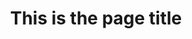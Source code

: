---
title: This is the page title
menu_title: Optional menu title
icon: fas fa-cogs
position: 1
from_version: 1.2.2
description: This document gives a quick overview of the template functionality
parameters:
  - name: parameter_name
    content: This is parameter description
  - name: parameter_name_2
    content: This is parameter 2 description

content_markdown: |-
  This is a regular paragraph without anything fancy.

  **This is a bold text.** Wrap text in \*\* (double asterisk) on both ends to make it bold.
  
  *This is an italic text.* Wrap text in \* (single asterisk) on both ends to make it italic.

  ---

  Add a horizontal line like the one above and below with just \-\-\- on a new line.

  ---

  You'll succeed if you do this.
  {: .success }

  Here's some useful information.
  {: .info }

  Something may not happen if you try and do this.
  {: .warning }

  Something bad will happen if you do this.
  {: .error }

  ---

  | Code | Name | Description |
  | --- | --- | --- |
  | 200 | OK | Success |
  | 201 | Created | Creation Successful |
  | 400 | Bad Request | We could not process that action |
  | 403 | Forbidden | We couldn't authenticate you |

  ---

  Special tabbed code viewer.

  If you want to group different code pieces, make sure:
  1. There is nothing between them
  2. Ths first block has the class `.code-group-start`, apart from `title`
  3. Subsequent blocks must have the class `code-group` and `title`

  ``` swift
  import Inapptics


  func application(application: UIApplication, didFinishLaunchingWithOptions
                  launchOptions: [NSObject: AnyObject]?) -> Bool
  {
      // Override point for customization after application launch.

      ...

      Inapptics.letsGo(withAppToken: "YOUR_APP_TOKEN")
      return true
  }
  ```
  {: .code-group-start title="Swift" }

  ``` objective_c
  @import Inapptics;


  - (BOOL)application:(UIApplication *)application
          didFinishLaunchingWithOptions:(NSDictionary*)launchOptions
  {
      // Override point for customization after application launch.

      ...

      [Inapptics letsGoWithAppToken:@"YOUR_APP_TOKEN"];
      return YES;
  }
  ```
  {: .code-group title="Objective-C" }

  ``` java
  /**
  * @author John Smith <john.smith@example.com>
  */
  package l2f.gameserver.model;

  public abstract class L2Char extends L2Object {
    public static final Short ERROR = 0x0001;

    public void moveTo(int x, int y, int z) {
      _ai = null;
      log("Should not be called");
      if (1 > 5) { // wtf!?
        return;
      }
    }
  }
  ```
  {: .code-group title="JAVA" }

  ---

    ``` swift
  import Inapptics


  func application(application: UIApplication, didFinishLaunchingWithOptions
                  launchOptions: [NSObject: AnyObject]?) -> Bool
  {
      // Override point for customization after application launch.

      ...

      Inapptics.letsGo(withAppToken: "YOUR_APP_TOKEN")
      return true
  }
  ```
  {: .code-group-start title="Swift" }

  ``` objective_c
  @import Inapptics;


  - (BOOL)application:(UIApplication *)application
          didFinishLaunchingWithOptions:(NSDictionary*)launchOptions
  {
      // Override point for customization after application launch.

      ...

      [Inapptics letsGoWithAppToken:@"YOUR_APP_TOKEN"];
      return YES;
  }
  ```
  {: .code-group title="Objective-C" }

  ``` java
  /**
  * @author John Smith <john.smith@example.com>
  */
  package l2f.gameserver.model;

  public abstract class L2Char extends L2Object {
    public static final Short ERROR = 0x0001;

    public void moveTo(int x, int y, int z) {
      _ai = null;
      log("Should not be called");
      if (1 > 5) { // wtf!?
        return;
      }
    }
  }
  ```
  {: .code-group title="JAVA" }


  ---
---